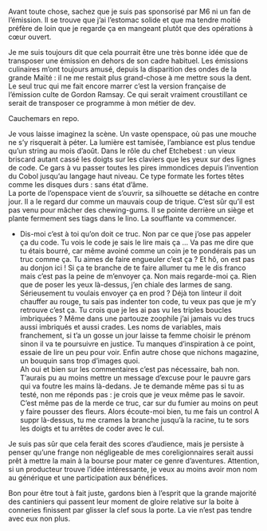Avant toute chose, sachez que je suis pas sponsorisé par M6 ni un fan de l’émission. Il se trouve que j’ai l’estomac solide et que ma tendre moitié préfère de loin que je regarde ça en mangeant plutôt que des opérations à cœur ouvert. 

Je me suis toujours dit que cela pourrait être une très bonne idée que de transposer une émission en dehors de son cadre habituel. Les émissions culinaires m’ont toujours amusé, depuis la disparition des ondes de la grande Maïté : il ne me restait plus grand-chose à me mettre sous la dent. Le seul truc qui me fait encore marrer c’est la version française de l’émission culte de Gordon Ramsay. 
Ce qui serait vraiment croustillant ce serait de transposer ce programme à mon métier de dev.

Cauchemars en repo.

Je vous laisse imaginez la scène. Un vaste openspace, où pas une mouche ne s’y risquerait à péter. La lumière est tamisée, l’ambiance est plus tendue qu’un string au mois d’août. Dans le rôle du chef Etchebest : un vieux briscard autant cassé les doigts sur les claviers que les yeux sur des lignes de code. Ce gars à vu passer toutes les pires immondices depuis l’invention du Cobol jusqu’au langage  haut niveau. Ce type formate les fortes têtes comme les disques durs : sans état d’âme.   
La porte de l’openspace vient de s’ouvrir, sa silhouette se détache en contre jour. Il a le regard dur comme un mauvais coup de trique. C’est sûr qu’il est pas venu pour mâcher des chewing-gums. Il se pointe derrière un siège et plante fermement ses tiags dans le lino. La soufflante va commencer.

- Dis-moi c’est à toi qu’on doit ce truc. Non par ce que j’ose pas appeler ça du code. Tu vois le code je sais le lire mais ça … Va pas me dire que tu étais bourré, car même avoiné comme un coin je te pondérais pas un truc comme ça. Tu aimes de faire engueuler c’est ça ? Et hô, on est pas au donjon ici ! Si ça te branche de te faire allumer tu me le dis franco mais c’est pas la peine de m’envoyer ça.
Non mais regarde-moi ça. Rien que de poser les yeux là-dessus, j’en chiale des larmes de sang.   
Sérieusement tu voulais envoyer ça en prod ? Déjà ton linteur il doit chauffer au rouge, tu sais pas indenter ton code, tu veux pas que je m’y retrouve c’est ça. Tu crois que je les ai pas vu les triples boucles imbriquées ? Même dans une partouze zoophile j’ai jamais vu des trucs aussi imbriqués et aussi crades. Les noms de variables, mais franchement, si t’a un gosse un jour laisse ta femme choisir le prénom sinon il va te poursuivre en justice. Tu manques d’inspiration à ce point, essaie de lire un peu pour voir. Enfin autre chose que nichons magazine, un bouquin sans trop d’images quoi.   
Ah oui et bien sur les commentaires c’est pas nécessaire, bah non. T’aurais pu au moins mettre un message d’excuse pour le pauvre gars qui va foutre les mains là-dedans. Je te demande même pas si tu as testé, non me réponds pas : je crois que je veux même pas le savoir. C’est même pas de la merde ce truc, car sur du fumier au moins on peut y faire pousser des fleurs. Alors écoute-moi bien, tu me fais un control A suppr là-dessus, tu me crames la branche jusqu’à la racine, tu te sors les doigts et tu arrêtes de coder avec le cul.

Je suis pas sûr que cela ferait des scores d’audience, mais je persiste à penser qu’une frange non négligeable de mes coreligionnaires serait aussi prêt à mettre la main à la bourse pour mater ce genre d’aventures. Attention, si un producteur trouve l’idée intéressante, je veux au moins avoir mon nom au générique et une participation aux bénéfices. 

Bon pour être tout à fait juste, gardons bien à l’esprit que la grande majorité des cantiniers qui passent leur moment de gloire relative sur la boite à conneries finissent par glisser la clef sous la porte. La vie n’est pas tendre avec eux non plus.
